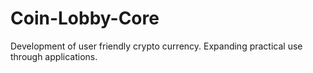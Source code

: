 # Coin-Lobby-Core
Development of user friendly crypto currency.
Expanding practical use through applications.
